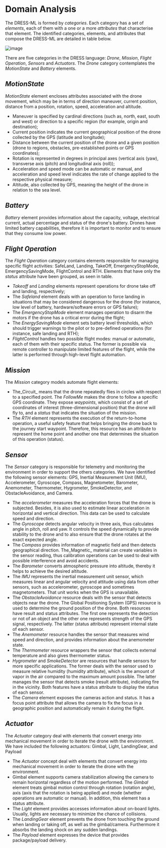 # Domain Analysis

The DRESS-ML is formed by _categories_. Each category has a set of _elements_, each of them with a one or a more  _attributes_ that characterise that element. The identified categories, elements, and attributes that compose the DRESS-ML are detailed in table below.

![image](https://user-images.githubusercontent.com/84074511/139712925-e451bed0-5ec9-4237-99e2-bd3f1d1d933c.png)

There are five categories in the DRESS language: _Drone_, _Mission_, _Flight Operation_, _Sensors_ and _Actuators_. The _Drone_ category contemplates the _MotionState_ and _Battery_ elements.

## _MotionState_
_MotionState_ element encloses attributes associated with the drone movement, which may be in terms of direction maneuver, current position, distance from a position, rotation, speed, acceleration and altitude.

- Maneuver is specified by cardinal directions (such as, north, east, south and west) or direction to a specific region (for example, origin and destination);
- Current position indicates the current geographical position of the drone collected by the GPS (latitude and longitude);
- Distance between the current position of the drone and a given position (drone to regions, obstacles, pre-established points or GPS coordinates);
- Rotation is represented in degrees in principal axes (vertical axis (yaw), transverse axis (pitch) and longitudinal axis (roll));
- Acceleration and speed mode can be automatic or manual, and acceleration and speed level indicates the rate of change applied to the respective physical measure;
- Altitude, also collected by GPS, meaning the height of the drone in relation to the sea level.

## _Battery_
_Battery_ element provides information about the capacity, voltage, electrical current, actual percentage and status of the drone's battery. Drones have limited battery capabilities, therefore it is important to monitor and to ensure that they consume low power. 

## _Flight Operation_
The _Flight Operation_ category contains elements responsible for managing specific flight activities: SafeLand, Landing, TakeOff, EmergencyStopMode, EmergencySavingMode, FlightControl and RTH. Elements that have only the _status_ attribute have been grouped, as seen in table.

- _Takeoff_ and _Landing_ elements represent operations for drone take off and landing, respectively;
- The _Safeland_ element deals with an operation to force landing in situations that may be considered dangerous for the drone (for instance, low level of battery, hardware/software errors or GPS failure);
- The _EmergencyStopMode_ element manages operation to disarm the motors if the drone has a critical error during the flight;
- The _EnergySavingMode_ element sets battery level thresholds, which should trigger warnings to the pilot or to pre-defined operations (for instance, safe landing and RTH);
- _FlightControl_ handles two possible flight modes: manual or automatic, each of them with their specific status. The former is possible via remote controller to manipulate limited features of the flight, while the latter is performed through high-level flight automation.

## _Mission_
The _Mission_ category models automate flight elements:
- The_Circuit_ means that the drone repeatedly flies in circles with respect to a specified point. The _FollowMe_ makes the drone to follow a specific GPS coordinate. They expose _waypoints_, which consist of a set of coordinates of interest (three-dimensional position) that the drone will fly to, and a _status_ that indicates the situation of the mission.
- The _RTH_ element represents the execution of the return-to-home operation, a useful safety feature that helps bringing the drone back to the journey start waypoint. Therefore, this resource has an attribute to represent the home point and another one that determines the situation of this operation (status).

## _Sensor_

The _Sensor_ category is responsible for telemetry and monitoring the environment in order to support the others categories. We have identified the following sensor elements: GPS, Inertial Measurement Unit (IMU), Accelerometer, Gyroscope, Compass, Magnetometer, Barometer, Anemometer, Thermometer, Hygrometer, SmokeDetector, and ObstacleAvoidance, and Camera.

- The _accelerometer_ measures the acceleration forces that the drone is subjected. Besides, it is also used to estimate linear acceleration in horizontal and vertical direction. This data can be used to calculate speed and direction.
- The _Gyroscope_ detects angular velocity in three axis, thus calculates angle in pitch, roll and yaw. It controls the speed dynamically to provide stability to the drone and to also ensure that the drone rotates at the exact expected angle.
- The _Compass_ provides information of magnetic field and then detects geographical direction.
The_Magnetic_ material can create variables in the sensor reading, thus calibration operations can be used to deal with possible interference and avoid accidents.
- The _Barometer_ converts atmospheric pressure into altitude, thereby it helps to achieve the desired altitude.
- The _IMU_ represents the inertial measurement unit sensor, which measures linear and angular velocity and attitude using data from other sensors, such as accelerometer, gyroscope and sometimes magnetometers. That unit works when the GPS is unavailable. 
- The _ObstacleAvoidance_ resource deals with the sensor that detects objects near the drone. The Global Positioning System (GPS) resource is used to determine the ground position of the drone. Both resources have result and status attributes. The first one represents the detection or not of an object and the other one represents strength of the GPS signal, respectively. The latter (status attribute) represent internal state of each sensor. 
- The _Anemometer_ resource handles the sensor that measures wind speed and direction, and provides information about the anemometer state.
- The _Thermometer_ resource wrappers the sensor that collects external temperature and also gives thermometer status.
- _Hygrometer_ and _SmokeDetector_ are resources that handle sensors for more specific applications. The former deals with the sensor used to measure relative humidity (humidity attribute), which is the amount of vapor in the air compared to the maximum amount possible. The latter manages the sensor that detects smoke (result attribute), indicating fire in the vicinity. Both features have a status attribute to display the status of each sensor.
- The _Camera_ element exposes the cameras action and status. It has a focus point attribute that allows the camera to fix the focus in a geographic position and automatically remain it during the flight.

## _Actuator_
The _Actuator_ category deal with elements that convert energy into mechanical movement in order to iterate the drone with the environment. We have included the following actuators: Gimbal, Light, LandingGear, and Payload

- The _Actuator_ concept deal with elements that convert energy into mechanical movement in order to iterate the drone with the environment.
- Gimbal element supports camera stabilization allowing the camera to remain horizontal regardless of the motion performed. The _Gimbal_ element treats gimbal motion control through rotation (rotation angle), axis (axis that the rotation is being applied) and mode (whether operations are automatic or manual). In addition, this element has a status attribute.
- The _Light_ element provides accesses information about on-board lights. Usually, lights are necessary to minimize the chance of collisions.
- The _LandingGear_ element prevents the drone from touching the ground when landing or taking off, as well as the gimbal/camera. Furthermore it absorbs the landing shock on any sudden landings.
- The _Payload_ element expresses the device that provides package/payload delivery.
